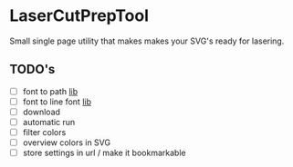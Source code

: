 # LaserCutPrepTool
Small single page utility that makes makes your SVG's ready for lasering.

## TODO's
 - [ ] font to path [lib](https://github.com/shrhdk/text-to-svg/tree/master)
 - [ ] font to line font [lib](https://gitlab.com/oskay/hershey-text/-/blob/Inkscape_v1/hershey-text/svg_fonts/HersheySans1.svg?plain=1)
 - [ ] download
 - [ ] automatic run
 - [ ] filter colors
 - [ ] overview colors in SVG
 - [ ] store settings in url / make it bookmarkable
